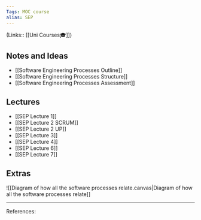 ```yaml
---
Tags: MOC course
alias: SEP
---
```

(Links:: [[Uni Courses🎓]])
## Notes and Ideas
- [[Software Engineering Processes Outline]]
- [[Software Engineering Processes Structure]]
- [[Software Engineering Processes Assessment]]
## Lectures
- [[SEP Lecture 1]]
- [[SEP Lecture 2 SCRUM]]
- [[SEP Lecture 2 UP]]
- [[SEP Lecture 3]]
- [[SEP Lecture 4]]
- [[SEP Lecture 6]]
- [[SEP Lecture 7]]
## Extras
![[Diagram of how all the software processes relate.canvas|Diagram of how all the software processes relate]]
___
References:
